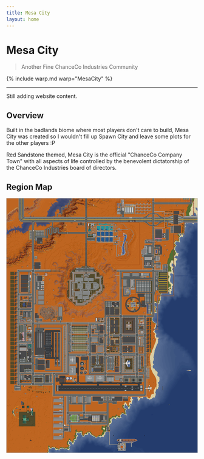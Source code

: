 ```yaml
---
title: Mesa City
layout: home
---
```


# Mesa City
> Another Fine ChanceCo Industries Community

{% include warp.md warp="MesaCity" %}

---

Still adding website content.


## Overview

Built in the badlands biome where most players don't care to build, Mesa City was created so I wouldn't fill up Spawn City and leave some plots for the other players :P

Red Sandstone themed, Mesa City is the official "ChanceCo Company Town" with all aspects of life controlled by the benevolent dictatorship of the ChanceCo Industries board of directors.

## Region Map

[![Badlands region west of Spawn](/assets/mesa-city-map.png)](/assets/mesa-city-map.png)